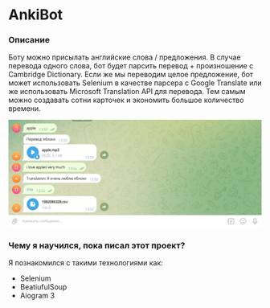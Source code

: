 # AnkiBot

### Описание

Боту можно присылать английские слова / предложения. В случае перевода одного слова, бот будет парсить перевод + произношение с Cambridge Dictionary. Если же мы переводим целое предложение, бот может использовать Selenium в качестве парсера с Google Translate или же использовать Microsoft Translation API для перевода. 
Тем самым можно создавать сотни карточек и экономить большое количество времени.

![](pic.png)

### Чему я научился, пока писал этот проект?

Я познакомился с такими технологиями как:

- Selenium
- BeatiufulSoup
- Aiogram 3
